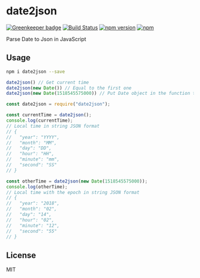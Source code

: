 # date2json

[![Greenkeeper badge](https://badges.greenkeeper.io/tigercosmos/date2json.svg)](https://greenkeeper.io/)
[![Build Status](https://travis-ci.org/tigercosmos/date2json.svg?branch=master)](https://travis-ci.org/tigercosmos/date2json)
[![npm version](https://badge.fury.io/js/date2json.svg)](https://badge.fury.io/js/date2json)
[![npm](https://img.shields.io/npm/dt/date2json.svg?style=flat-square)](https://www.npmjs.com/package/date2json)

Parse Date to Json in JavaScript

## Usage

```bash
npm i date2json --save
```

```js
date2json() // Get current time
date2json(new Date()) // Equal to the first one
date2json(new Date(1518545575000)) // Put Date object in the function to get that time
```

```js
const date2json = require("date2json");

const currentTime = date2json();
console.log(currentTime);
// Local time in string JSON format
// {
//   "year": "YYYY",
//   "month": "MM",
//   "day": "DD",
//   "hour": "HH",
//   "minute": "mm",
//   "second": "SS"
// }

const otherTime = date2json(new Date(1518545575000));
console.log(otherTime);
// Local time with the epoch in string JSON format
// {
//   "year": "2018",
//   "month": "02",
//   "day": "14",
//   "hour": "02",
//   "minute": "12",
//   "second": "55"
// }
```

## License

MIT
